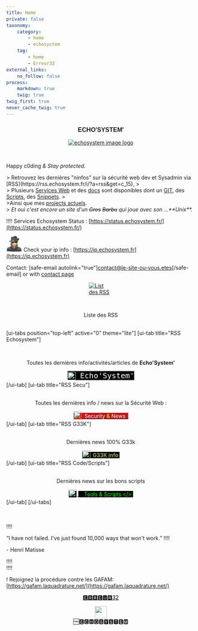 ```yaml
---
title: Home
private: false
taxonomy:
    category:
        - home
        - echosystem
    tag:
        - home
        - Erreur32
external_links:
    no_follow: false
process:
    markdown: true
    twig: true
twig_first: true
never_cache_twig: true
---
```


<h3 id="mcetoc_1c8q15oem0" style="text-align: center;"><span style="font-family: impact, sans-serif;">ECHO'SYSTEM'</span></h3>
<div>
<center><a class="image featured" href="#"><img src="https://echosystem.fr/i/echosystem.png" alt="echosystem image logo" /></a></center>
</div>
<p>&nbsp;</p>

<p> Happy c0ding <em>  &amp;  Stay protected.</em></p>
 > Retrouvez les derni&egrave;res "ninfos" sur la s&eacute;curit&eacute; web dev et Sysadmin via [RSS](https://rss.echosystem.fr/i/?a=rss&get=c_15),
 > <br>
 > Plusieurs <a title="EchoSystem Services Web" href="../../services">Services Web</a> et des <a title="Docs" href="../../docs">docs</a> sont disponibles dont un <a title="git echosystem" href="https://git.echosystem.fr">GIT</a>, des <a title="Pastonbin" href="https://pastebin.echosystem.fr/all">Scripts</a>, des <a title="Snippets" href="https://snippet.echosystem.fr/">Snippets</a>.
 ><br>
 >Ainsi que mes <a title="EchoSystem Projects" href="https://echosystem.fr/my-projects">projects actuels</a>.<br>
 > <em>Et oui c'est encore un site d'un <span style="text-decoration: line-through;">Gros</span>  <span style="text-decoration: line-through;">Barbu</span> qui joue avec son ...**Unix**.</em>

!!!! Services Echosystem Status : [https://status.echosystem.fr/](https://status.echosystem.fr/)

<img src="../../thumbnammmil.png" width="42" height="42" />    Check your ip info :  [https://ip.echosystem.fr](https://ip.echosystem.fr) 
<br /> 

   
Contact: [safe-email autolink="true"]contact@le-site-ou-vous.etes[/safe-email] or with [contact page](https://contact.echosystem.fr/)

    
<a href="https://echosystem.fr/rssall/"><img style="display: block; margin-left: auto; margin-right: auto;" src="home/colored_RSS.png" alt="List des RSS" width="64" height="64" /></a><center> Liste des RSS </center>
<br /> 
 




[ui-tabs position="top-left" active="0" theme="lite"]
[ui-tab title="RSS Echosystem"]   <center><br/>
 <p>Toutes les dernières info/activités/articles de <strong>Echo'System'</strong></p>
 <a href="https://rss.echosystem.fr/i/?a=rss&get=c_6"><span style="font-family: andale\ mono, monospace;"><span style="font-size: 15pt;"><span style="background-color: #000000; color: #00ff00;"><sub><img src="../../_img/colored_RSS.png" width="22" height="22" /></sub><span style="background-color: #000000; color: #ffffff;"> Echo'System' </span></span></span></span></a> </center>
[/ui-tab]
[ui-tab title="RSS Secu"]    <center><br/>
   <p>Toutes les dernières info / news  sur la Sécurité Web :</p>
<a href="https://rss.echosystem.fr/i/?a=rss&get=c_15"><span style="background-color: #ff0000;"><sub><img src="../../_img/colored_RSS.png" width="22" height="22" /></sub></span><span style="color: #ff9900;"><span style="background-color: #ff0000;"><span style="background-color: #bf1717;"><span style="color: #ffffff;">&nbsp; Security</span> <span style="color: #ffff00;">&amp;</span> </span><span style="background-color: #bf1717; color: #ffffff;">News  &nbsp;</span></span></span></a></center>
[/ui-tab]
[ui-tab title="RSS G33K"]    <center><br/>
    <p>Dernières news 100% G33k</p>
<a href="https://rss.echosystem.fr/i/?a=rss&get=c_9"><span style="background-color: #000000;"><sub><img src="../../_img/colored_RSS.png" width="22" height="22" /></sub></span><span style="background-color: #ffffff; color: #000000;"><span style="background-color: #aabf0b;"><strong><span style="color: #000000;"><span style="background-color: #000000; color: #a7ad36;">&nbsp;   G33K info&nbsp;</span></span></strong></span></span></a>    </center>
[/ui-tab]
[ui-tab title="RSS Code/Scripts"]    <center><br/>
    <p>Dernières news sur les bons scripts</p>
<a href="https://rss.echosystem.fr/i/?a=rss&get=c_19"><span style="background-color: #000000; color: #99cc00;"><sub><img src="../../_img/colored_RSS.png" width="22" height="22" /></sub></span> <span style="background-color: #000000; color: #339966;"><span style="color: #99cc00;">&nbsp;<span style="color: #00ff00;"> &nbsp; Tools & Scripts &lt;/&gt;&nbsp;</span></span></span></a> </center>
[/ui-tab]
[/ui-tabs]

<br /><br />
!!!! <div class="text1">    <q>I have not failed. I've just found 10,000 ways that won't work.</q>
!!!!             <p class="author">- Henri Matisse</p>
!!!! </div> 
!!!!     

! Rejoignez la procédure contre les GAFAM: [https://gafam.laquadrature.net/](https://gafam.laquadrature.net/)
 
<p style="text-align: center;"><a href="https://echosystem.fr/erreur32" style="color: #000000">  🅴🆁🆁🅴🆄🆁32  </a></p>
<img style="display: block; margin-left: auto; margin-right: auto;" src="home/favicon.png" alt="" width="32" height="32"><center>🆓🅴🅲🅷🅾️🆂🆈🆂🆃🅴🅼</center>



 

